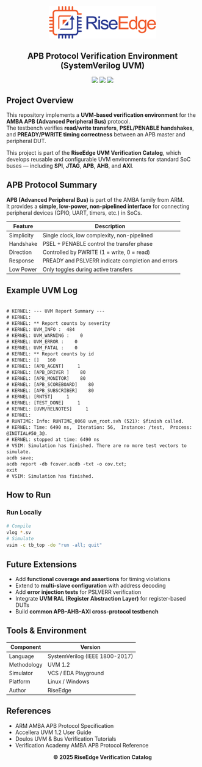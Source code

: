 <!-- PROJECT BANNER -->
<p align="center">
  <img src="./assets/logo.png" alt="RiseEdge Logo" width="280"/>
</p>

<h2 align="center">APB Protocol Verification Environment (SystemVerilog UVM)</h2>

<p align="center">
  <!-- <a href="https://www.edaplayground.com/x/2QzY"><b> Run on EDA Playground</b></a><br> -->
  <img src="https://img.shields.io/badge/Language-SystemVerilog-blue.svg"/>
  <img src="https://img.shields.io/badge/Methodology-UVM%201.2-green.svg"/>
  <img src="https://img.shields.io/badge/Simulator-Questa%2FEDAPlayground-orange.svg"/>
</p>


## Project Overview

This repository implements a **UVM-based verification environment** for the **AMBA APB (Advanced Peripheral Bus)** protocol.  
The testbench verifies **read/write transfers**, **PSEL/PENABLE handshakes**, and **PREADY/PWRITE timing correctness** between an APB master and peripheral DUT.

This project is part of the **RiseEdge UVM Verification Catalog**, which develops reusable and configurable UVM environments for standard SoC buses — including **SPI**, **JTAG**, **APB**, **AHB**, and **AXI**.



## APB Protocol Summary

**APB (Advanced Peripheral Bus)** is part of the AMBA family from ARM.  
It provides a **simple, low-power, non-pipelined interface** for connecting peripheral devices (GPIO, UART, timers, etc.) in SoCs.

| Feature | Description |
|----------|--------------|
| Simplicity | Single clock, low complexity, non-pipelined |
| Handshake | PSEL + PENABLE control the transfer phase |
| Direction | Controlled by PWRITE (1 = write, 0 = read) |
| Response | PREADY and PSLVERR indicate completion and errors |
| Low Power | Only toggles during active transfers |



## Example UVM Log

```

# KERNEL: --- UVM Report Summary ---
# KERNEL: 
# KERNEL: ** Report counts by severity
# KERNEL: UVM_INFO :  484
# KERNEL: UVM_WARNING :    0
# KERNEL: UVM_ERROR :    0
# KERNEL: UVM_FATAL :    0
# KERNEL: ** Report counts by id
# KERNEL: []   160
# KERNEL: [APB_AGENT]     1
# KERNEL: [APB_DRIVER ]    80
# KERNEL: [APB_MONITOR]    80
# KERNEL: [APB_SCOREBOARD]    80
# KERNEL: [APB_SUBSCRIBER]    80
# KERNEL: [RNTST]     1
# KERNEL: [TEST_DONE]     1
# KERNEL: [UVM/RELNOTES]     1
# KERNEL: 
# RUNTIME: Info: RUNTIME_0068 uvm_root.svh (521): $finish called.
# KERNEL: Time: 6490 ns,  Iteration: 56,  Instance: /test,  Process: @INITIAL#50_3@.
# KERNEL: stopped at time: 6490 ns
# VSIM: Simulation has finished. There are no more test vectors to simulate.
acdb save;
acdb report -db fcover.acdb -txt -o cov.txt;
exit
# VSIM: Simulation has finished.

````

## How to Run

<!-- ### Run Online
**EDA Playground Link:** [https://www.edaplayground.com/x/2QzY](https://www.edaplayground.com/x/2QzY)

1. Open the link  
2. Choose **SystemVerilog + UVM 1.2**  
3. Click **Run**  
4. View the simulation transcript and waveform -->

### Run Locally
```bash
# Compile
vlog *.sv
# Simulate
vsim -c tb_top -do "run -all; quit"
````


## Future Extensions

* Add **functional coverage and assertions** for timing violations
* Extend to **multi-slave configuration** with address decoding
* Add **error injection tests** for PSLVERR verification
* Integrate **UVM RAL (Register Abstraction Layer)** for register-based DUTs
* Build **common APB–AHB–AXI cross-protocol testbench**


## Tools & Environment

| Component   | Version                                                           |
| ----------- | ----------------------------------------------------------------- |
| Language    | SystemVerilog (IEEE 1800-2017)                                    |
| Methodology | UVM 1.2                                                           |
| Simulator   | VCS / EDA Playground                                              |
| Platform    | Linux / Windows                                                   |
| Author      |  RiseEdge                                                         |


## References

* ARM AMBA APB Protocol Specification
* Accellera UVM 1.2 User Guide
* Doulos UVM & Bus Verification Tutorials
* Verification Academy AMBA APB Protocol Reference


<p align="center">
  <b>© 2025 RiseEdge Verification Catalog</b><br>
</p>

